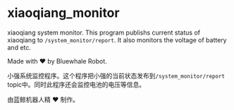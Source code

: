 # xiaoqiang_monitor
xiaoqiang system monitor. This program publishs current status of xiaoqiang to ```/system_monitor/report```. It also monitors the voltage of battery and etc.
  
  
Made with :heart: by Bluewhale Robot.
  
  
小强系统监控程序。这个程序把小强的当前状态发布到```/system_monitor/report``` topic中。同时此程序还会监控电池的电压等信息。  
  
  
由蓝鲸机器人精 :heart: 制作。
